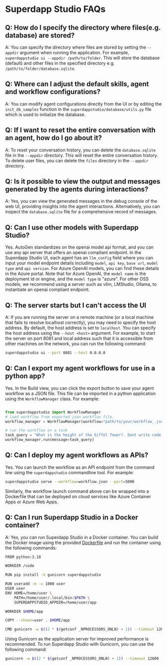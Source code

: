 # Superdapp Studio FAQs

## Q: How do I specify the directory where files(e.g. database) are stored?

A: You can specify the directory where files are stored by setting the `--appdir` argument when running the application. For example, `superdappstudio ui --appdir /path/to/folder`. This will store the database (default) and other files in the specified directory e.g. `/path/to/folder/database.sqlite`.

## Q: Where can I adjust the default skills, agent and workflow configurations?

A: You can modify agent configurations directly from the UI or by editing the `init_db_samples` function in the `superdappstudio/database/utils.py` file which is used to initialize the database.

## Q: If I want to reset the entire conversation with an agent, how do I go about it?

A: To reset your conversation history, you can delete the `database.sqlite` file in the `--appdir` directory. This will reset the entire conversation history. To delete user files, you can delete the `files` directory in the `--appdir` directory.

## Q: Is it possible to view the output and messages generated by the agents during interactions?

A: Yes, you can view the generated messages in the debug console of the web UI, providing insights into the agent interactions. Alternatively, you can inspect the `database.sqlite` file for a comprehensive record of messages.

## Q: Can I use other models with Superdapp Studio?

Yes. AutoGen standardizes on the openai model api format, and you can use any api server that offers an openai compliant endpoint. In the Superdapp Studio UI, each agent has an `llm_config` field where you can input your model endpoint details including `model`, `api key`, `base url`, `model type` and `api version`. For Azure OpenAI models, you can find these details in the Azure portal. Note that for Azure OpenAI, the `model name` is the deployment id or engine, and the `model type` is "azure".
For other OSS models, we recommend using a server such as vllm, LMStudio, Ollama, to instantiate an openai compliant endpoint.

## Q: The server starts but I can't access the UI

A: If you are running the server on a remote machine (or a local machine that fails to resolve localhost correctly), you may need to specify the host address. By default, the host address is set to `localhost`. You can specify the host address using the `--host <host>` argument. For example, to start the server on port 8081 and local address such that it is accessible from other machines on the network, you can run the following command:

```bash
superdappstudio ui --port 8081 --host 0.0.0.0
```

## Q: Can I export my agent workflows for use in a python app?

Yes. In the Build view, you can click the export button to save your agent workflow as a JSON file. This file can be imported in a python application using the `WorkflowManager` class. For example:

```python

from superdappstudio import WorkflowManager
# load workflow from exported json workflow file.
workflow_manager = WorkflowManager(workflow="path/to/your/workflow_.json")

# run the workflow on a task
task_query = "What is the height of the Eiffel Tower?. Dont write code, just respond to the question."
workflow_manager.run(message=task_query)

```

## Q: Can I deploy my agent workflows as APIs?

Yes. You can launch the workflow as an API endpoint from the command line using the `superdappstudio` commandline tool. For example:

```bash
superdappstudio serve --workflow=workflow.json --port=5000
```

Similarly, the workflow launch command above can be wrapped into a Dockerfile that can be deployed on cloud services like Azure Container Apps or Azure Web Apps.

## Q: Can I run Superdapp Studio in a Docker container?

A: Yes, you can run Superdapp Studio in a Docker container. You can build the Docker image using the provided [Dockerfile](https://github.com/SuperDappAI/superdappstudio/blob/superdappstudio/samples/apps/autogen-studio/Dockerfile) and run the container using the following commands:

```bash
FROM python:3.10

WORKDIR /code

RUN pip install -U gunicorn superdappstudio

RUN useradd -m -u 1000 user
USER user
ENV HOME=/home/user \
    PATH=/home/user/.local/bin:$PATH \
    SUPERDAPPSTUDIO_APPDIR=/home/user/app

WORKDIR $HOME/app

COPY --chown=user . $HOME/app

CMD gunicorn -w $((2 * $(getconf _NPROCESSORS_ONLN) + 1)) --timeout 12600 -k uvicorn.workers.UvicornWorker superdappstudio.web.app:app --bind "0.0.0.0:8081"
```

Using Gunicorn as the application server for improved performance is recommended. To run Superdapp Studio with Gunicorn, you can use the following command:

```bash
gunicorn -w $((2 * $(getconf _NPROCESSORS_ONLN) + 1)) --timeout 12600 -k uvicorn.workers.UvicornWorker superdappstudio.web.app:app --bind
```
